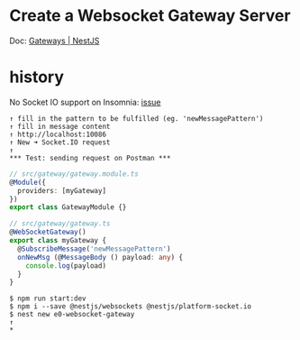 # Create a Websocket Gateway Server
Doc: [Gateways | NestJS](https://docs.nestjs.com/websockets/gateways)

# history
No Socket IO support on Insomnia: [issue](https://github.com/Kong/insomnia/issues/5884)
```
↑ fill in the pattern to be fulfilled (eg. 'newMessagePattern')
↑ fill in message content
↑ http://localhost:10086
↑ New ➜ Socket.IO request
↑
*** Test: sending request on Postman ***
```
```ts
// src/gateway/gateway.module.ts
@Module({
  providers: [myGateway]
})
export class GatewayModule {}
```
```ts
// src/gateway/gateway.ts
@WebSocketGateway()
export class myGateway {
  @SubscribeMessage('newMessagePattern')
  onNewMsg (@MessageBody () payload: any) {
    console.log(payload)
  }
}
```
```
$ npm run start:dev
$ npm i --save @nestjs/websockets @nestjs/platform-socket.io
$ nest new e0-websocket-gateway
↑
*
```
